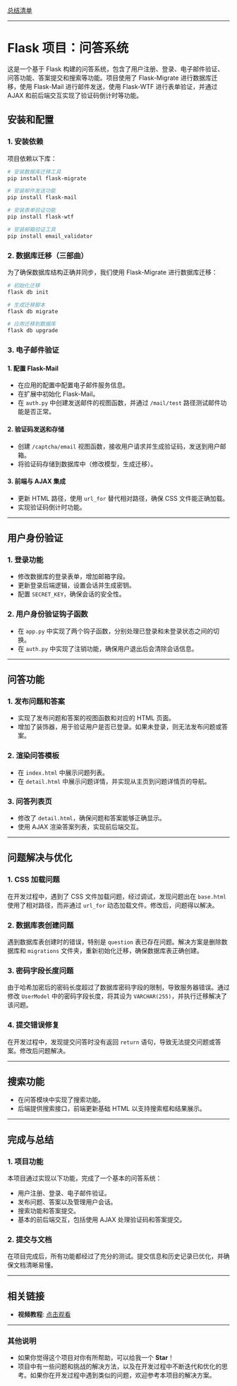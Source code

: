 [总结清单](https://github.com/uu0407ma-ai/Dev_Flask/blob/master/readme_zh.md)

---

# Flask 项目：问答系统

这是一个基于 Flask 构建的问答系统，包含了用户注册、登录、电子邮件验证、问答功能、答案提交和搜索等功能。项目使用了 Flask-Migrate 进行数据库迁移，使用 Flask-Mail 进行邮件发送，使用 Flask-WTF 进行表单验证，并通过 AJAX 和前后端交互实现了验证码倒计时等功能。

## 安装和配置

### 1. 安装依赖

项目依赖以下库：

```bash
# 安装数据库迁移工具
pip install flask-migrate

# 安装邮件发送功能
pip install flask-mail

# 安装表单验证功能
pip install flask-wtf

# 安装邮箱验证工具
pip install email_validator
```

### 2. 数据库迁移（三部曲）

为了确保数据库结构正确并同步，我们使用 Flask-Migrate 进行数据库迁移：

```bash
# 初始化迁移
flask db init

# 生成迁移脚本
flask db migrate

# 应用迁移到数据库
flask db upgrade
```

### 3. 电子邮件验证

#### 1. 配置 Flask-Mail

* 在应用的配置中配置电子邮件服务信息。
* 在扩展中初始化 Flask-Mail。
* 在 `auth.py` 中创建发送邮件的视图函数，并通过 `/mail/test` 路径测试邮件功能是否正常。

#### 2. 验证码发送和存储

* 创建 `/captcha/email` 视图函数，接收用户请求并生成验证码，发送到用户邮箱。
* 将验证码存储到数据库中（修改模型，生成迁移）。

#### 3. 前端与 AJAX 集成

* 更新 HTML 路径，使用 `url_for` 替代相对路径，确保 CSS 文件能正确加载。
* 实现验证码倒计时功能。

---

## 用户身份验证

### 1. 登录功能

* 修改数据库的登录表单，增加邮箱字段。
* 更新登录后端逻辑，设置会话并生成密钥。
* 配置 `SECRET_KEY`，确保会话的安全性。

### 2. 用户身份验证钩子函数

* 在 `app.py` 中实现了两个钩子函数，分别处理已登录和未登录状态之间的切换。
* 在 `auth.py` 中实现了注销功能，确保用户退出后会清除会话信息。

---

## 问答功能

### 1. 发布问题和答案

* 实现了发布问题和答案的视图函数和对应的 HTML 页面。
* 增加了装饰器，用于验证用户是否已登录。如果未登录，则无法发布问题或答案。

### 2. 渲染问答模板

* 在 `index.html` 中展示问题列表。
* 在 `detail.html` 中展示问题详情，并实现从主页到问题详情页的导航。

### 3. 问答列表页

* 修改了 `detail.html`，确保问题和答案能够正确显示。
* 使用 AJAX 渲染答案列表，实现前后端交互。

---

## 问题解决与优化

### 1. CSS 加载问题

在开发过程中，遇到了 CSS 文件加载问题，经过调试，发现问题出在 `base.html` 使用了相对路径，而非通过 `url_for` 动态加载文件。修改后，问题得以解决。

### 2. 数据库表创建问题

遇到数据库表创建时的错误，特别是 `question` 表已存在问题。解决方案是删除数据库和 `migrations` 文件夹，重新初始化迁移，确保数据库表正确创建。

### 3. 密码字段长度问题

由于哈希加密后的密码长度超过了数据库密码字段的限制，导致服务器错误。通过修改 `UserModel` 中的密码字段长度，将其设为 `VARCHAR(255)`，并执行迁移解决了该问题。

### 4. 提交错误修复

在开发过程中，发现提交问答时没有返回 `return` 语句，导致无法提交问题或答案。修改后问题解决。

---

## 搜索功能

* 在问答模块中实现了搜索功能。
* 后端提供搜索接口，前端更新基础 HTML 以支持搜索框和结果展示。

---

## 完成与总结

### 1. 项目功能

本项目通过实现以下功能，完成了一个基本的问答系统：

* 用户注册、登录、电子邮件验证。
* 发布问题、答案以及管理用户会话。
* 搜索功能和答案提交。
* 基本的前后端交互，包括使用 AJAX 处理验证码和答案提交。

### 2. 提交与文档

在项目完成后，所有功能都经过了充分的测试。提交信息和历史记录已优化，并确保文档清晰易懂。

---

## 相关链接

* **视频教程**: [点击观看](https://www.bilibili.com/video/BV17r4y1y7jJ?p=41&vd_source=1a0df84062fc3afe05ddb5436ffce988)
---

### 其他说明

* 如果你觉得这个项目对你有所帮助，可以给我一个 **Star**！
* 项目中有一些问题和挑战的解决方法，以及在开发过程中不断迭代和优化的思考。如果你在开发过程中遇到类似的问题，欢迎参考本项目的解决方案。
